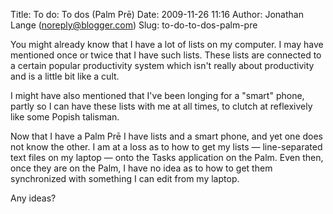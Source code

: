 Title: To do: To dos (Palm Prē)
Date: 2009-11-26 11:16
Author: Jonathan Lange (noreply@blogger.com)
Slug: to-do-to-dos-palm-pre

You might already know that I have a lot of <span>lists</span> on my
computer. I may have mentioned once or twice that I have such lists.
These lists are connected to a certain popular productivity system which
isn't really about productivity and is a little bit like a cult.  
  
I might have also mentioned that I've been longing for a "smart" phone,
partly so I can have these lists with me at all times, to clutch at
reflexively like some Popish talisman.  
  
Now that I have a Palm Prē I have lists and a smart phone, and yet one
does not know the other. I am at a loss as to how to get my lists —
line-separated text files on my laptop — onto the Tasks application on
the Palm. Even then, once they are on the Palm, I have no idea as to how
to get them synchronized with something I can edit from my laptop.  
  
Any ideas?

